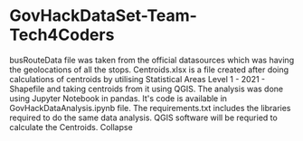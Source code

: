 # GovHackDataSet-Team-Tech4Coders
busRouteData file was taken from the official datasources which was having the geolocations of all the stops.
Centroids.xlsx is a file created after doing calculations of centroids by utilising Statistical Areas Level 1 - 2021 - Shapefile and taking centroids from it using QGIS.
The analysis was done using Jupyter Notebook in pandas.
It's code is available in GovHackDataAnalysis.ipynb file.
The requirements.txt includes the libraries required to do the same data analysis.
QGIS software will be requried to calculate the Centroids.
Collapse

















